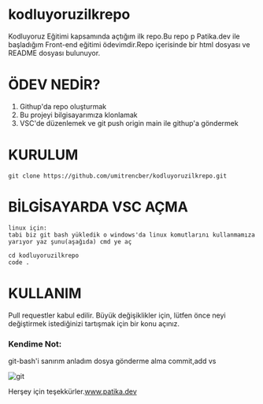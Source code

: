 # kodluyoruzilkrepo
Kodluyoruz Eğitimi kapsamında açtığım ilk repo.Bu repo  p   Patika.dev ile başladığım Front-end eğitimi ödevimdir.Repo içerisinde bir html dosyası ve README dosyası bulunuyor.

# ÖDEV NEDİR?
1. Githup'da repo oluşturmak
2. Bu projeyi bilgisayarımıza klonlamak
3. VSC'de düzenlemek ve git push origin main ile githup'a göndermek

# KURULUM
```
git clone https://github.com/umitrencber/kodluyoruzilkrepo.git

```
# BİLGİSAYARDA VSC AÇMA
```
linux için:
tabi biz git bash yükledik o windows'da linux komutlarını kullanmamıza yarıyor yaz şunu(aşağıda) cmd ye aç

cd kodluyoruzilkrepo
code .
```

# KULLANIM
Pull requestler kabul edilir. Büyük değişiklikler için, lütfen önce neyi değiştirmek istediğinizi tartışmak için bir konu açınız.

### Kendime Not:
git-bash'i sanırım anladım dosya gönderme alma commit,add vs

![git](https://user-images.githubusercontent.com/115823740/196056096-0769b34f-4656-4dd6-adc9-a98163655eaf.png)


Herşey için teşekkürler.www.patika.dev 



